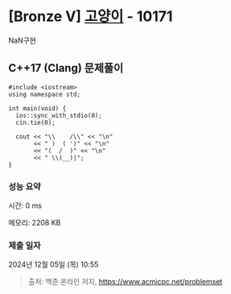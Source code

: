 # [Bronze V] [고양이](https://www.acmicpc.net/problem/10171) - 10171 

NaN구현

## C++17 (Clang) 문제풀이

```C++17 (Clang)
#include <iostream>
using namespace std;

int main(void) {
  ios::sync_with_stdio(0);
  cin.tie(0);

  cout << "\\    /\\" << "\n"
       << " )  ( ')" << "\n"
       << "(  /  )" << "\n"
       << " \\(__)|";  
}
```

### 성능 요약

시간: 0 ms

메모리: 2208 KB

### 제출 일자

2024년 12월 05일 (목) 10:55

> 출처: 백준 온라인 저지, https://www.acmicpc.net/problemset 

